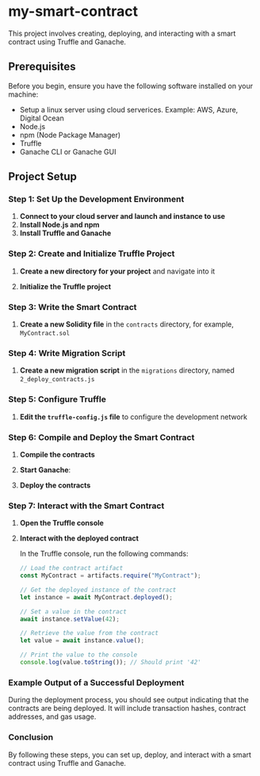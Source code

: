 # my-smart-contract
This project involves creating, deploying, and interacting with a smart contract using Truffle and Ganache.

## Prerequisites

Before you begin, ensure you have the following software installed on your machine:
- Setup a linux server using cloud serverices. Example: AWS, Azure, Digital Ocean
- Node.js 
- npm (Node Package Manager)
- Truffle
- Ganache CLI or Ganache GUI

## Project Setup

### Step 1: Set Up the Development Environment
1. **Connect to your cloud server and launch and instance to use**
1. **Install Node.js and npm**
2. **Install Truffle and Ganache**

### Step 2: Create and Initialize Truffle Project

1. **Create a new directory for your project** and navigate into it

2. **Initialize the Truffle project**

### Step 3: Write the Smart Contract

1. **Create a new Solidity file** in the `contracts` directory, for example, `MyContract.sol`

### Step 4: Write Migration Script

1. **Create a new migration script** in the `migrations` directory, named `2_deploy_contracts.js`

### Step 5: Configure Truffle

1. **Edit the `truffle-config.js` file** to configure the development network

### Step 6: Compile and Deploy the Smart Contract

1. **Compile the contracts**

2. **Start Ganache**:

3. **Deploy the contracts**

### Step 7: Interact with the Smart Contract

1. **Open the Truffle console**

2. **Interact with the deployed contract**

   In the Truffle console, run the following commands:

   ```javascript
   // Load the contract artifact
   const MyContract = artifacts.require("MyContract");

   // Get the deployed instance of the contract
   let instance = await MyContract.deployed();

   // Set a value in the contract
   await instance.setValue(42);

   // Retrieve the value from the contract
   let value = await instance.value();

   // Print the value to the console
   console.log(value.toString()); // Should print '42'
   ```

### Example Output of a Successful Deployment

During the deployment process, you should see output indicating that the contracts are being deployed. It will include transaction hashes, contract addresses, and gas usage.

### Conclusion

By following these steps, you can set up, deploy, and interact with a smart contract using Truffle and Ganache. 
